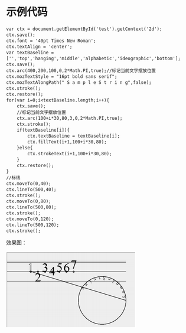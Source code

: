 # 示例代码

    var ctx = document.getElementById('test').getContext('2d');
    ctx.save();
    ctx.font = '40pt Times New Roman';
    ctx.textAlign = 'center';
    var textBaseline =['','top','hanging','middle','alphabetic','ideographic','bottom'];
    ctx.save();
    ctx.arc(400,200,100,0,2*Math.PI,true);//标记当前文字摆放位置
    ctx.mozTextStyle = "16pt bold sans serif";
    ctx.mozTextAlongPath(" S a m p l e S t r i n g",false);
    ctx.stroke();
    ctx.restore();
    for(var i=0;i<textBaseline.length;i++){
        ctx.save();
        //标记当前文字摆放位置
        ctx.arc(100+i*30,80,3,0,2*Math.PI,true);
        ctx.stroke();
        if(textBaseline[i]){
            ctx.textBaseline = textBaseline[i];
            ctx.fillText(i+1,100+i*30,80);
        }else{
            ctx.strokeText(i+1,100+i*30,80);
        }
        ctx.restore();
    }
    //标线
    ctx.moveTo(0,40);
    ctx.lineTo(500,40);
    ctx.stroke();
    ctx.moveTo(0,80);
    ctx.lineTo(500,80);
    ctx.stroke();
    ctx.moveTo(0,120);
    ctx.lineTo(500,120);
    ctx.stroke();
    
效果图：

![text demo](/images/text_demo.png)